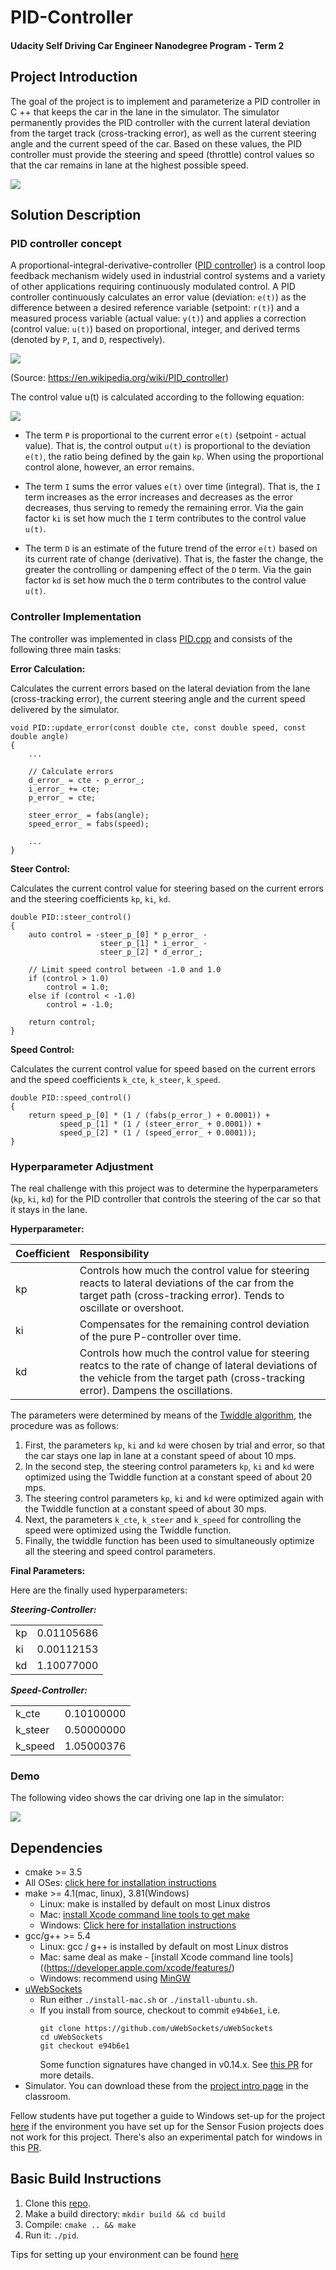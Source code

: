 # **PID-Controller**

#### Udacity Self Driving Car Engineer Nanodegree Program - Term 2

## Project Introduction
The goal of the project is to implement and parameterize a PID controller in C ++ that keeps the car in the lane in the simulator. The simulator permanently provides the PID controller with the current lateral deviation from the target track (cross-tracking error), as well as the current steering angle and the current speed of the car. Based on these values, the PID controller must provide the steering and speed (throttle) control values so that the car remains in lane at the highest possible speed.

![](assets/intro.jpg)

## Solution Description

### PID controller concept
A proportional-integral-derivative-controller ([PID controller](https://en.wikipedia.org/wiki/PID_controller)) is a control loop feedback mechanism widely used in industrial control systems and a variety of other applications requiring continuously modulated control. A PID controller continuously calculates an error value (deviation: `e(t)`) as the difference between a desired reference variable (setpoint: `r(t)`) and a measured process variable (actual value: `y(t)`) and applies a correction (control value: `u(t)`) based on proportional, integer, and derived terms (denoted by `P`, `I`, and `D`, respectively).

![](assets/PID_en.png)

(Source: https://en.wikipedia.org/wiki/PID_controller)

The control value u(t) is calculated according to the following equation: 

![](assets/pid-equation.svg)

* The term `P` is proportional to the current error `e(t)` (setpoint - actual value). That is, the control output `u(t)` is proportional to the deviation `e(t)`, the ratio being defined by the gain `kp`. When using the proportional control alone, however, an error remains.

* The term `I` sums the error values `e(t)` over time (integral). That is, the `I` term increases as the error increases and decreases as the error decreases, thus serving to remedy the remaining error. Via the gain factor `ki` is set how much the `I` term contributes to the control value `u(t)`.

* The term `D` is an estimate of the future trend of the error `e(t)` based on its current rate of change (derivative). That is, the faster the change, the greater the controlling or dampening effect of the `D` term. Via the gain factor `kd` is set how much the `D` term contributes to the control value `u(t)`.

### Controller Implementation
The controller was implemented in class [PID.cpp](src/PID.cpp) and consists of the following three main tasks:

**Error Calculation:**

Calculates the current errors based on the lateral deviation from the lane (cross-tracking error), the current steering angle and the current speed delivered by the simulator.
```
void PID::update_error(const double cte, const double speed, const double angle)
{
    ...
    
    // Calculate errors
    d_error_ = cte - p_error_; 
    i_error_ += cte;    
    p_error_ = cte; 

    steer_error_ = fabs(angle);
    speed_error_ = fabs(speed);
    
    ...
}
```

**Steer Control:**

Calculates the current control value for steering based on the current errors and the steering coefficients `kp`, `ki`, `kd`.

```
double PID::steer_control()
{
    auto control = -steer_p_[0] * p_error_ - 
                    steer_p_[1] * i_error_ - 
                    steer_p_[2] * d_error_;

    // Limit speed control between -1.0 and 1.0
    if (control > 1.0)
        control = 1.0;
    else if (control < -1.0)
        control = -1.0;

    return control;
}
```

**Speed Control:**

Calculates the current control value for speed based on the current errors and the speed coefficients `k_cte`, `k_steer`, `k_speed`.

```
double PID::speed_control()
{
    return speed_p_[0] * (1 / (fabs(p_error_) + 0.0001)) + 
           speed_p_[1] * (1 / (steer_error_ + 0.0001)) + 
           speed_p_[2] * (1 / (speed_error_ + 0.0001));
}
```

### Hyperparameter Adjustment
The real challenge with this project was to determine the hyperparameters (`kp`, `ki`, `kd`) for the PID controller that controls the steering of the car so that it stays in the lane.

**Hyperparameter:**

|Coefficient|Responsibility|
|:----------|:-------------|
|kp         |Controls how much the control value for steering reacts to lateral deviations of the car from the  target path (cross-tracking error). Tends to oscillate or overshoot.|
|ki         |Compensates for the remaining control deviation of the pure P-controller over time.|
|kd         |Controls how much the control value for steering reatcs to the rate of change of lateral deviations of the vehicle from the target path (cross-tracking error). Dampens the oscillations.|

The parameters were determined by means of the [Twiddle algorithm](https://www.youtube.com/watch?v=2uQ2BSzDvXs), the procedure was as follows:

1. First, the parameters `kp`, `ki` and `kd` were chosen by trial and error, so that the car stays one lap in lane at a constant speed of about 10 mps.
2. In the second step, the steering control parameters `kp`, `ki` and `kd` were optimized using the Twiddle function at a constant speed of about 20 mps.
3. The steering control parameters `kp`, `ki` and `kd` were optimized again with the Twiddle function at a constant speed of about 30 mps.
4. Next, the parameters `k_cte`, `k_steer` and `k_speed` for controlling the speed were optimized using the Twiddle function.
5. Finally, the twiddle function has been used to simultaneously optimize all the steering and speed control parameters.

**Final Parameters:**

Here are the finally used hyperparameters:

***Steering-Controller:***

|||
|----|------------|
| kp | 0.01105686 |
| ki | 0.00112153 |
| kd | 1.10077000 |

***Speed-Controller:***

|||
|---------|------------|
| k_cte   | 0.10100000 |
| k_steer | 0.50000000 |
| k_speed | 1.05000376 |

### Demo
The following video shows the car driving one lap in the simulator:

[![](assets/demo-video.jpg)](https://youtu.be/UJbwyKS844Q)

## Dependencies

* cmake >= 3.5
 * All OSes: [click here for installation instructions](https://cmake.org/install/)
* make >= 4.1(mac, linux), 3.81(Windows)
  * Linux: make is installed by default on most Linux distros
  * Mac: [install Xcode command line tools to get make](https://developer.apple.com/xcode/features/)
  * Windows: [Click here for installation instructions](http://gnuwin32.sourceforge.net/packages/make.htm)
* gcc/g++ >= 5.4
  * Linux: gcc / g++ is installed by default on most Linux distros
  * Mac: same deal as make - [install Xcode command line tools]((https://developer.apple.com/xcode/features/)
  * Windows: recommend using [MinGW](http://www.mingw.org/)
* [uWebSockets](https://github.com/uWebSockets/uWebSockets)
  * Run either `./install-mac.sh` or `./install-ubuntu.sh`.
  * If you install from source, checkout to commit `e94b6e1`, i.e.
    ```
    git clone https://github.com/uWebSockets/uWebSockets 
    cd uWebSockets
    git checkout e94b6e1
    ```
    Some function signatures have changed in v0.14.x. See [this PR](https://github.com/udacity/CarND-MPC-Project/pull/3) for more details.
* Simulator. You can download these from the [project intro page](https://github.com/udacity/self-driving-car-sim/releases) in the classroom.

Fellow students have put together a guide to Windows set-up for the project [here](https://s3-us-west-1.amazonaws.com/udacity-selfdrivingcar/files/Kidnapped_Vehicle_Windows_Setup.pdf) if the environment you have set up for the Sensor Fusion projects does not work for this project. There's also an experimental patch for windows in this [PR](https://github.com/udacity/CarND-PID-Control-Project/pull/3).

## Basic Build Instructions

1. Clone this [repo](https://github.com/aboerzel/PID-Control.git).
2. Make a build directory: `mkdir build && cd build`
3. Compile: `cmake .. && make`
4. Run it: `./pid`. 

Tips for setting up your environment can be found [here](https://classroom.udacity.com/nanodegrees/nd013/parts/40f38239-66b6-46ec-ae68-03afd8a601c8/modules/0949fca6-b379-42af-a919-ee50aa304e6a/lessons/f758c44c-5e40-4e01-93b5-1a82aa4e044f/concepts/23d376c7-0195-4276-bdf0-e02f1f3c665d)
